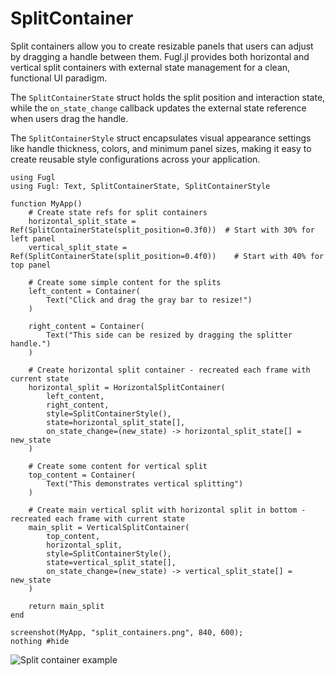 # SplitContainer

Split containers allow you to create resizable panels that users can adjust by dragging a handle between them. Fugl.jl provides both horizontal and vertical split containers with external state management for a clean, functional UI paradigm.

The `SplitContainerState` struct holds the split position and interaction state, while the `on_state_change` callback updates the external state reference when users drag the handle.

The `SplitContainerStyle` struct encapsulates visual appearance settings like handle thickness, colors, and minimum panel sizes, making it easy to create reusable style configurations across your application.

``` @example SplitContainerExample
using Fugl
using Fugl: Text, SplitContainerState, SplitContainerStyle

function MyApp()
    # Create state refs for split containers
    horizontal_split_state = Ref(SplitContainerState(split_position=0.3f0))  # Start with 30% for left panel
    vertical_split_state = Ref(SplitContainerState(split_position=0.4f0))    # Start with 40% for top panel

    # Create some simple content for the splits
    left_content = Container(
        Text("Click and drag the gray bar to resize!")
    )

    right_content = Container(
        Text("This side can be resized by dragging the splitter handle.")
    )

    # Create horizontal split container - recreated each frame with current state
    horizontal_split = HorizontalSplitContainer(
        left_content,
        right_content,
        style=SplitContainerStyle(),
        state=horizontal_split_state[],
        on_state_change=(new_state) -> horizontal_split_state[] = new_state
    )

    # Create some content for vertical split
    top_content = Container(
        Text("This demonstrates vertical splitting")
    )

    # Create main vertical split with horizontal split in bottom - recreated each frame with current state
    main_split = VerticalSplitContainer(
        top_content,
        horizontal_split,
        style=SplitContainerStyle(),
        state=vertical_split_state[],
        on_state_change=(new_state) -> vertical_split_state[] = new_state
    )

    return main_split
end

screenshot(MyApp, "split_containers.png", 840, 600);
nothing #hide
```

![Split container example](split_containers.png)
